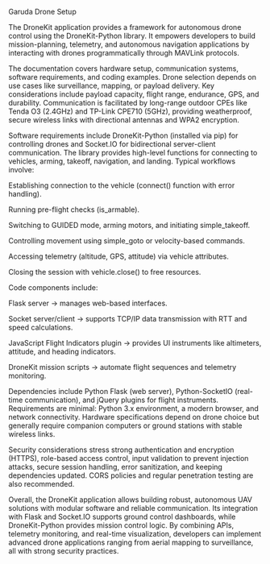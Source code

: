 Garuda Drone Setup

The DroneKit application provides a framework for autonomous drone control using the DroneKit-Python library. It empowers developers to build mission-planning, telemetry, and autonomous navigation applications by interacting with drones programmatically through MAVLink protocols.

The documentation covers hardware setup, communication systems, software requirements, and coding examples. Drone selection depends on use cases like surveillance, mapping, or payload delivery. Key considerations include payload capacity, flight range, endurance, GPS, and durability. Communication is facilitated by long-range outdoor CPEs like Tenda O3 (2.4GHz) and TP-Link CPE710 (5GHz), providing weatherproof, secure wireless links with directional antennas and WPA2 encryption.

Software requirements include DroneKit-Python (installed via pip) for controlling drones and Socket.IO for bidirectional server-client communication. The library provides high-level functions for connecting to vehicles, arming, takeoff, navigation, and landing. Typical workflows involve:

Establishing connection to the vehicle (connect() function with error handling).

Running pre-flight checks (is_armable).

Switching to GUIDED mode, arming motors, and initiating simple_takeoff.

Controlling movement using simple_goto or velocity-based commands.

Accessing telemetry (altitude, GPS, attitude) via vehicle attributes.

Closing the session with vehicle.close() to free resources.

Code components include:

Flask server → manages web-based interfaces.

Socket server/client → supports TCP/IP data transmission with RTT and speed calculations.

JavaScript Flight Indicators plugin → provides UI instruments like altimeters, attitude, and heading indicators.

DroneKit mission scripts → automate flight sequences and telemetry monitoring.

Dependencies include Python Flask (web server), Python-SocketIO (real-time communication), and jQuery plugins for flight instruments. Requirements are minimal: Python 3.x environment, a modern browser, and network connectivity. Hardware specifications depend on drone choice but generally require companion computers or ground stations with stable wireless links.

Security considerations stress strong authentication and encryption (HTTPS), role-based access control, input validation to prevent injection attacks, secure session handling, error sanitization, and keeping dependencies updated. CORS policies and regular penetration testing are also recommended.

Overall, the DroneKit application allows building robust, autonomous UAV solutions with modular software and reliable communication. Its integration with Flask and Socket.IO supports ground control dashboards, while DroneKit-Python provides mission control logic. By combining APIs, telemetry monitoring, and real-time visualization, developers can implement advanced drone applications ranging from aerial mapping to surveillance, all with strong security practices.
